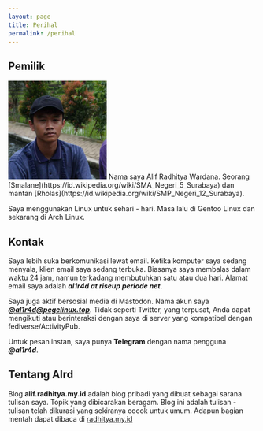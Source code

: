 ```yaml
---
layout: page
title: Perihal
permalink: /perihal
---
```

## Pemilik
<img class="kanan" style="max-width: 200px;" src="/media/author.jpg">
Nama saya Alif Radhitya Wardana. Seorang [Smalane](https://id.wikipedia.org/wiki/SMA_Negeri_5_Surabaya) dan mantan [Rholas](https://id.wikipedia.org/wiki/SMP_Negeri_12_Surabaya).

Saya menggunakan Linux untuk sehari - hari. Masa lalu di Gentoo Linux dan sekarang di Arch Linux.

## Kontak

Saya lebih suka berkomunikasi lewat email. Ketika komputer saya sedang menyala, klien email saya sedang terbuka. Biasanya saya membalas dalam waktu 24 jam, namun terkadang membutuhkan satu atau dua hari. Alamat email saya adalah ***al1r4d at riseup periode net***. 

Saya juga aktif bersosial media di Mastodon. Nama akun saya [***@al1r4d@pegelinux.top***](https://pegelinux.top/@al1r4d). Tidak seperti Twitter, yang terpusat, Anda dapat mengikuti atau berinteraksi dengan saya di server yang kompatibel dengan fediverse/ActivityPub.

Untuk pesan instan, saya punya **Telegram** dengan nama pengguna ***@al1r4d***.
## Tentang Alrd
Blog **alif.radhitya.my.id** adalah blog pribadi yang dibuat sebagai sarana tulisan saya. Topik yang dibicarakan beragam. Blog ini adalah tulisan - tulisan telah dikurasi yang sekiranya cocok untuk umum. Adapun bagian mentah dapat dibaca di [radhitya.my.id](https://radhitya.my.id)
